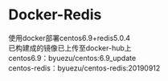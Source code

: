 # Docker-Redis
使用docker部署centos6.9+redis5.0.4  
已构建成的镜像已上传至docker-hub上  
 centos6.9：byuezu/centos:6.9_update  
 centos-redis：byuezu/centos-redis:20190912
